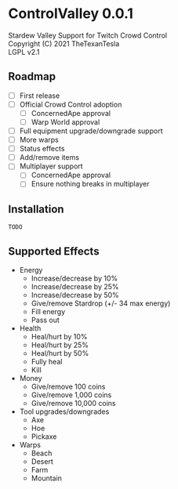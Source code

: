 ﻿# ControlValley 0.0.1

Stardew Valley Support for Twitch Crowd Control<br>
Copyright (C) 2021 TheTexanTesla<br>
LGPL v2.1

## Roadmap

- [ ] First release
- [ ] Official Crowd Control adoption
  - [ ] ConcernedApe approval
  - [ ] Warp World approval
- [ ] Full equipment upgrade/downgrade support
- [ ] More warps
- [ ] Status effects
- [ ] Add/remove items
- [ ] Multiplayer support
  - [ ] ConcernedApe approval
  - [ ] Ensure nothing breaks in multiplayer

## Installation

`TODO`

## Supported Effects

- Energy
  - Increase/decrease by 10%
  - Increase/decrease by 25%
  - Increase/decrease by 50%
  - Give/remove Stardrop (+/- 34 max energy)
  - Fill energy
  - Pass out
- Health
  - Heal/hurt by 10%
  - Heal/hurt by 25%
  - Heal/hurt by 50%
  - Fully heal
  - Kill
- Money
  - Give/remove 100 coins
  - Give/remove 1,000 coins
  - Give/remove 10,000 coins
- Tool upgrades/downgrades
  - Axe
  - Hoe
  - Pickaxe
- Warps
  - Beach
  - Desert
  - Farm
  - Mountain
